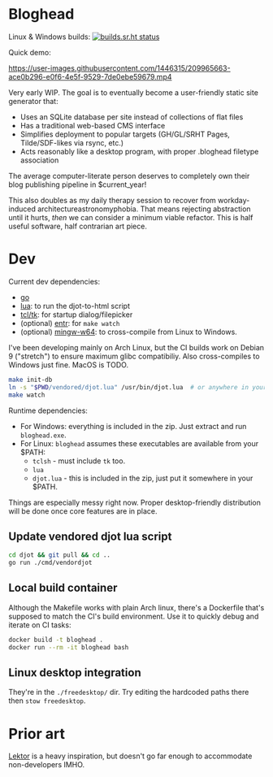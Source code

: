 # Bloghead

Linux & Windows builds: [![builds.sr.ht status](https://builds.sr.ht/~nhanb/bloghead/commits/master/.build.yml.svg)](https://builds.sr.ht/~nhanb/bloghead/commits/master/.build.yml?)

Quick demo:

https://user-images.githubusercontent.com/1446315/209965663-ace0b296-e0f6-4e5f-9529-7de0ebe59679.mp4

Very early WIP.
The goal is to eventually become a user-friendly static site generator that:

- Uses an SQLite database per site instead of collections of flat files
- Has a traditional web-based CMS interface
- Simplifies deployment to popular targets (GH/GL/SRHT Pages, Tilde/SDF-likes via rsync, etc.)
- Acts reasonably like a desktop program, with proper .bloghead filetype association

The average computer-literate person deserves to completely own their blog
publishing pipeline in $current_year!

This also doubles as my daily therapy session to recover from workday-induced
architectureastronomyphobia. That means rejecting abstraction until it hurts,
_then_ we can consider a minimum viable refactor. This is half useful software,
half contrarian art piece.

# Dev

Current dev dependencies:

- [go](https://go.dev/)
- [lua](https://www.lua.org/): to run the djot-to-html script
- [tcl/tk](https://archlinux.org/packages/extra/x86_64/tk/): for startup dialog/filepicker
- (optional) [entr](https://eradman.com/entrproject/): for `make watch`
- (optional) [mingw-w64](https://archlinux.org/groups/x86_64/mingw-w64/): to
  cross-compile from Linux to Windows.

I've been developing mainly on Arch Linux, but the CI builds work on Debian 9
("stretch") to ensure maximum glibc compatibiliy. Also cross-compiles to
Windows just fine. MacOS is TODO.

```sh
make init-db
ln -s "$PWD/vendored/djot.lua" /usr/bin/djot.lua  # or anywhere in your $PATH
make watch
```

Runtime dependencies:

- For Windows: everything is included in the zip. Just extract and run `bloghead.exe`.
- For Linux: `bloghead` assumes these executables are available from your $PATH:
  + `tclsh` - must include `tk` too.
  + `lua`
  + `djot.lua` - this is included in the zip, just put it somewhere in your $PATH.

Things are especially messy right now. Proper desktop-friendly distribution
will be done once core features are in place.

## Update vendored djot lua script

```sh
cd djot && git pull && cd ..
go run ./cmd/vendordjot
```

## Local build container

Although the Makefile works with plain Arch linux, there's a Dockerfile that's
supposed to match the CI's build environment. Use it to quickly debug and
iterate on CI tasks:

```sh
docker build -t bloghead .
docker run --rm -it bloghead bash
```

## Linux desktop integration

They're in the `./freedesktop/` dir.
Try editing the hardcoded paths there then `stow freedesktop`.

# Prior art

[Lektor](https://www.getlektor.com/) is a heavy inspiration, but doesn't go far
enough to accommodate non-developers IMHO.
